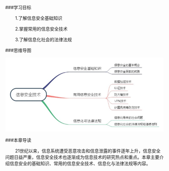 ###学习目标

&nbsp;&nbsp;&nbsp;&nbsp;&nbsp;&nbsp;&nbsp;&nbsp;1.了解信息安全基础知识

&nbsp;&nbsp;&nbsp;&nbsp;&nbsp;&nbsp;&nbsp;&nbsp;2.掌握常用的信息安全技术

&nbsp;&nbsp;&nbsp;&nbsp;&nbsp;&nbsp;&nbsp;&nbsp;3.了解信息化社会的法律法规

###思维导图

<div align="center"><img src="/images/0-9.jpg"></div>

###本章导读

&nbsp;&nbsp;&nbsp;&nbsp;&nbsp;&nbsp;&nbsp;&nbsp;21世纪以来，信息系统遭受恶意攻击和信息泄露的事件逐年上升，信息安全问题日益严重，信息安全技术也逐渐成为信息技术的研究热点和重点。本章主要介绍信息安全的基础知识、常用的信息安全技术、信息化与法律法规等内容。
